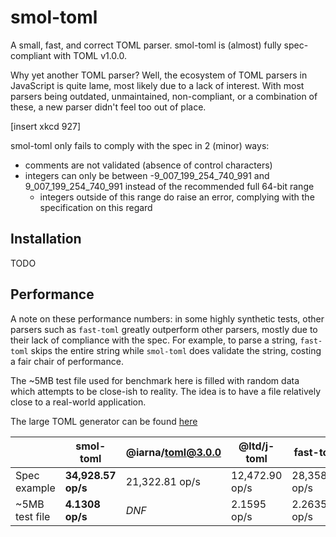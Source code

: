 # smol-toml
A small, fast, and correct TOML parser. smol-toml is (almost) fully spec-compliant with TOML v1.0.0.

Why yet another TOML parser? Well, the ecosystem of TOML parsers in JavaScript is quite lame, most likely due to a
lack of interest. With most parsers being outdated, unmaintained, non-compliant, or a combination of these, a new
parser didn't feel too out of place.

[insert xkcd 927]

smol-toml only fails to comply with the spec in 2 (minor) ways:
- comments are not validated (absence of control characters)
- integers can only be between -9_007_199_254_740_991 and 9_007_199_254_740_991 instead of the recommended full 64-bit range
	- integers outside of this range do raise an error, complying with the specification on this regard

## Installation
TODO

## Performance
A note on these performance numbers: in some highly synthetic tests, other parsers such as `fast-toml` greatly
outperform other parsers, mostly due to their lack of compliance with the spec. For example, to parse a string,
`fast-toml` skips the entire string while `smol-toml` does validate the string, costing a fair chair of performance.

The ~5MB test file used for benchmark here is filled with random data which attempts to be close-ish to reality. The
idea is to have a file relatively close to a real-world application.

The large TOML generator can be found [here](https://gist.github.com/cyyynthia/e77c744cb6494dabe37d0182506526b9)

|                | smol-toml           | @iarna/toml@3.0.0 | @ltd/j-toml    | fast-toml      |
|----------------|---------------------|-------------------|----------------|----------------|
| Spec example   | **34,928.57 op/s**  | 21,322.81 op/s    | 12,472.90 op/s | 28,358.79 op/s |
| ~5MB test file | **4.1308 op/s**     | *DNF*             | 2.1595 op/s    | 2.2635 op/s    |
